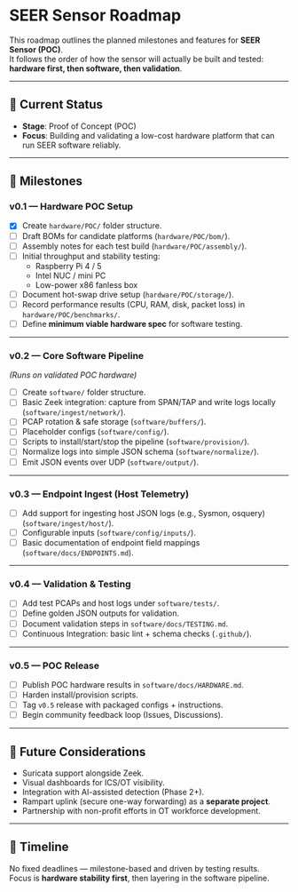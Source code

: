 # SEER Sensor Roadmap

This roadmap outlines the planned milestones and features for **SEER Sensor (POC)**.  
It follows the order of how the sensor will actually be built and tested:  
**hardware first, then software, then validation**.  

---

## 🚧 Current Status
- **Stage**: Proof of Concept (POC)  
- **Focus**: Building and validating a low-cost hardware platform that can run SEER software reliably.

---

## 📌 Milestones

### v0.1 — Hardware POC Setup
- [x] Create `hardware/POC/` folder structure.  
- [ ] Draft BOMs for candidate platforms (`hardware/POC/bom/`).  
- [ ] Assembly notes for each test build (`hardware/POC/assembly/`).  
- [ ] Initial throughput and stability testing:
  - Raspberry Pi 4 / 5  
  - Intel NUC / mini PC  
  - Low-power x86 fanless box  
- [ ] Document hot-swap drive setup (`hardware/POC/storage/`).  
- [ ] Record performance results (CPU, RAM, disk, packet loss) in `hardware/POC/benchmarks/`.  
- [ ] Define **minimum viable hardware spec** for software testing.  

---

### v0.2 — Core Software Pipeline
*(Runs on validated POC hardware)*  
- [ ] Create `software/` folder structure.  
- [ ] Basic Zeek integration: capture from SPAN/TAP and write logs locally (`software/ingest/network/`).  
- [ ] PCAP rotation & safe storage (`software/buffers/`).  
- [ ] Placeholder configs (`software/config/`).  
- [ ] Scripts to install/start/stop the pipeline (`software/provision/`).  
- [ ] Normalize logs into simple JSON schema (`software/normalize/`).  
- [ ] Emit JSON events over UDP (`software/output/`).  

---

### v0.3 — Endpoint Ingest (Host Telemetry)
- [ ] Add support for ingesting host JSON logs (e.g., Sysmon, osquery) (`software/ingest/host/`).  
- [ ] Configurable inputs (`software/config/inputs/`).  
- [ ] Basic documentation of endpoint field mappings (`software/docs/ENDPOINTS.md`).  

---

### v0.4 — Validation & Testing
- [ ] Add test PCAPs and host logs under `software/tests/`.  
- [ ] Define golden JSON outputs for validation.  
- [ ] Document validation steps in `software/docs/TESTING.md`.  
- [ ] Continuous Integration: basic lint + schema checks (`.github/`).  

---

### v0.5 — POC Release
- [ ] Publish POC hardware results in `software/docs/HARDWARE.md`.  
- [ ] Harden install/provision scripts.  
- [ ] Tag `v0.5` release with packaged configs + instructions.  
- [ ] Begin community feedback loop (Issues, Discussions).  

---

## 🔭 Future Considerations
- Suricata support alongside Zeek.  
- Visual dashboards for ICS/OT visibility.  
- Integration with AI-assisted detection (Phase 2+).  
- Rampart uplink (secure one-way forwarding) as a **separate project**.  
- Partnership with non-profit efforts in OT workforce development.  

---

## 📅 Timeline
No fixed deadlines — milestone-based and driven by testing results.  
Focus is **hardware stability first**, then layering in the software pipeline.
